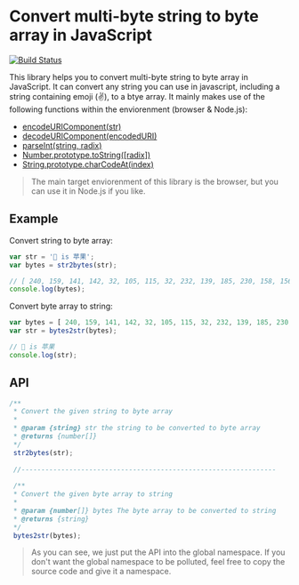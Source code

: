 # Convert multi-byte string to byte array in JavaScript

[![Build Status](https://travis-ci.org/john-yuan/str2bytes.js.svg?branch=master)](https://travis-ci.org/john-yuan/str2bytes.js)

This library helps you to convert multi-byte string to byte array in JavaScript. It can convert any string you can use in javascript, including a string containing emoji (✌️), to a btye array. It mainly makes use of the following functions within the enviorenment (browser & Node.js):

* [encodeURIComponent(str)][encodeURIComponent]
* [decodeURIComponent(encodedURI)][decodeURIComponent]
* [parseInt(string, radix)][parseInt]
* [Number.prototype.toString([radix])][toString]
* [String.prototype.charCodeAt(index)][charCodeAt]

[encodeURIComponent]: https://developer.mozilla.org/zh-CN/docs/Web/JavaScript/Reference/Global_Objects/encodeURIComponent
[decodeURIComponent]: https://developer.mozilla.org/zh-CN/docs/Web/JavaScript/Reference/Global_Objects/decodeURIComponent
[parseInt]: https://developer.mozilla.org/zh-CN/docs/Web/JavaScript/Reference/Global_Objects/parseInt
[toString]: https://developer.mozilla.org/zh-CN/docs/Web/JavaScript/Reference/Global_Objects/Number/toString
[charCodeAt]: https://developer.mozilla.org/en-US/docs/Web/JavaScript/Reference/Global_Objects/String/charCodeAt

> The main target enviorenment of this library is the browser, but you can use it in Node.js if you like.

## Example

Convert string to byte array:

```js
var str = '🍎 is 苹果';
var bytes = str2bytes(str);

// [ 240, 159, 141, 142, 32, 105, 115, 32, 232, 139, 185, 230, 158, 156 ]
console.log(bytes);
```

Convert byte array to string:

```js
var bytes = [ 240, 159, 141, 142, 32, 105, 115, 32, 232, 139, 185, 230, 158, 156 ];
var str = bytes2str(bytes);

// 🍎 is 苹果
console.log(str);
```

## API

```js
/**
 * Convert the given string to byte array
 * 
 * @param {string} str the string to be converted to byte array
 * @returns {number[]}
 */
 str2bytes(str);
 
 //----------------------------------------------------------------
 
 /**
 * Convert the given byte array to string
 * 
 * @param {number[]} bytes The byte array to be converted to string
 * @returns {string}
 */
 bytes2str(bytes);
```

> As you can see, we just put the API into the global namespace. If you don't want the global namespace to be polluted, feel free to copy the source code and give it a namespace.
